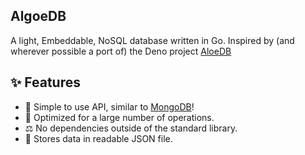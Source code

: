 ## AlgoeDB
A light, Embeddable, NoSQL database written in Go. Inspired by (and wherever possible a port of) the Deno project [AloeDB](https://github.com/Kirlovon/AloeDB)

## ✨ Features
* 🎉 Simple to use API, similar to [MongoDB](https://www.mongodb.com/)!
* 🚀 Optimized for a large number of operations.
* ⚖  No dependencies outside of the standard library.
* 📁 Stores data in readable JSON file.

<br>